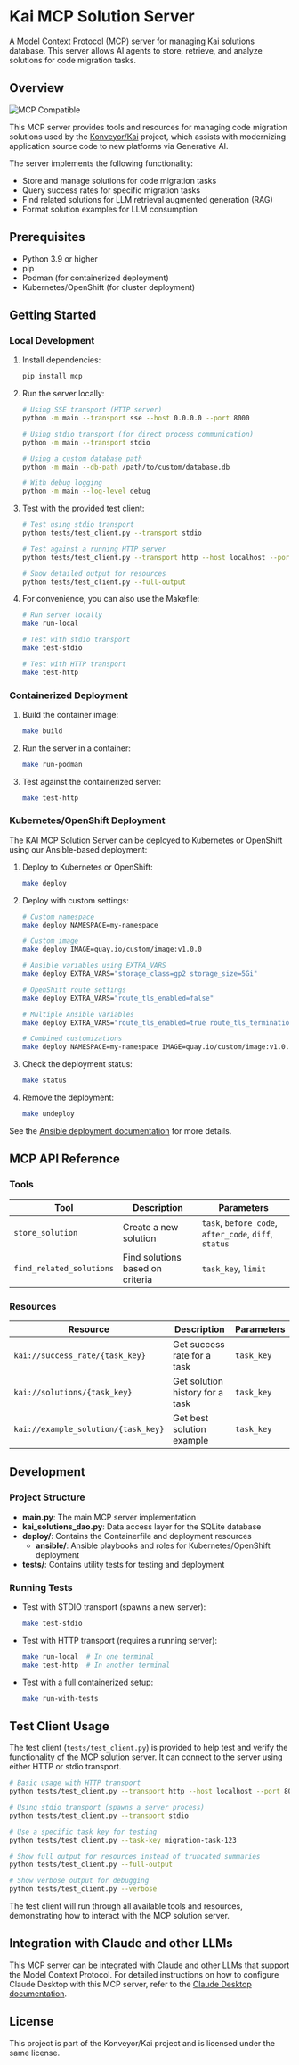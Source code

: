 # Kai MCP Solution Server

A Model Context Protocol (MCP) server for managing Kai solutions database. This server allows AI agents to store, retrieve, and analyze solutions for code migration tasks.

## Overview

<img src="https://img.shields.io/badge/MCP-Compatible-blue" alt="MCP Compatible">

This MCP server provides tools and resources for managing code migration solutions used by the [Konveyor/Kai](https://github.com/konveyor/kai) project, which assists with modernizing application source code to new platforms via Generative AI.

The server implements the following functionality:

- Store and manage solutions for code migration tasks
- Query success rates for specific migration tasks
- Find related solutions for LLM retrieval augmented generation (RAG)
- Format solution examples for LLM consumption

## Prerequisites

- Python 3.9 or higher
- pip
- Podman (for containerized deployment)
- Kubernetes/OpenShift (for cluster deployment)

## Getting Started

### Local Development

1. Install dependencies:

   ```bash
   pip install mcp
   ```

2. Run the server locally:

   ```bash
   # Using SSE transport (HTTP server)
   python -m main --transport sse --host 0.0.0.0 --port 8000

   # Using stdio transport (for direct process communication)
   python -m main --transport stdio

   # Using a custom database path
   python -m main --db-path /path/to/custom/database.db

   # With debug logging
   python -m main --log-level debug
   ```

3. Test with the provided test client:

   ```bash
   # Test using stdio transport
   python tests/test_client.py --transport stdio

   # Test against a running HTTP server
   python tests/test_client.py --transport http --host localhost --port 8000

   # Show detailed output for resources
   python tests/test_client.py --full-output
   ```

4. For convenience, you can also use the Makefile:

   ```bash
   # Run server locally
   make run-local

   # Test with stdio transport
   make test-stdio

   # Test with HTTP transport
   make test-http
   ```

### Containerized Deployment

1. Build the container image:

   ```bash
   make build
   ```

2. Run the server in a container:

   ```bash
   make run-podman
   ```

3. Test against the containerized server:
   ```bash
   make test-http
   ```

### Kubernetes/OpenShift Deployment

The KAI MCP Solution Server can be deployed to Kubernetes or OpenShift using our Ansible-based deployment:

1. Deploy to Kubernetes or OpenShift:

   ```bash
   make deploy
   ```

2. Deploy with custom settings:

   ```bash
   # Custom namespace
   make deploy NAMESPACE=my-namespace

   # Custom image
   make deploy IMAGE=quay.io/custom/image:v1.0.0

   # Ansible variables using EXTRA_VARS
   make deploy EXTRA_VARS="storage_class=gp2 storage_size=5Gi"

   # OpenShift route settings
   make deploy EXTRA_VARS="route_tls_enabled=false"

   # Multiple Ansible variables
   make deploy EXTRA_VARS="route_tls_enabled=true route_tls_termination=edge route_tls_insecure_policy=Allow"

   # Combined customizations
   make deploy NAMESPACE=my-namespace IMAGE=quay.io/custom/image:v1.0.0 EXTRA_VARS="storage_class=gp2"
   ```

3. Check the deployment status:

   ```bash
   make status
   ```

4. Remove the deployment:
   ```bash
   make undeploy
   ```

See the [Ansible deployment documentation](deploy/ansible/README.md) for more details.

## MCP API Reference

### Tools

| Tool                     | Description                      | Parameters                                            |
| ------------------------ | -------------------------------- | ----------------------------------------------------- |
| `store_solution`         | Create a new solution            | `task`, `before_code`, `after_code`, `diff`, `status` |
| `find_related_solutions` | Find solutions based on criteria | `task_key`, `limit`                                   |

### Resources

| Resource                            | Description                     | Parameters |
| ----------------------------------- | ------------------------------- | ---------- |
| `kai://success_rate/{task_key}`     | Get success rate for a task     | `task_key` |
| `kai://solutions/{task_key}`        | Get solution history for a task | `task_key` |
| `kai://example_solution/{task_key}` | Get best solution example       | `task_key` |

## Development

### Project Structure

- **main.py**: The main MCP server implementation
- **kai_solutions_dao.py**: Data access layer for the SQLite database
- **deploy/**: Contains the Containerfile and deployment resources
  - **ansible/**: Ansible playbooks and roles for Kubernetes/OpenShift deployment
- **tests/**: Contains utility tests for testing and deployment

### Running Tests

- Test with STDIO transport (spawns a new server):

  ```bash
  make test-stdio
  ```

- Test with HTTP transport (requires a running server):

  ```bash
  make run-local  # In one terminal
  make test-http  # In another terminal
  ```

- Test with a full containerized setup:
  ```bash
  make run-with-tests
  ```

## Test Client Usage

The test client (`tests/test_client.py`) is provided to help test and verify the functionality of the MCP solution server. It can connect to the server using either HTTP or stdio transport.

```bash
# Basic usage with HTTP transport
python tests/test_client.py --transport http --host localhost --port 8000

# Using stdio transport (spawns a server process)
python tests/test_client.py --transport stdio

# Use a specific task key for testing
python tests/test_client.py --task-key migration-task-123

# Show full output for resources instead of truncated summaries
python tests/test_client.py --full-output

# Show verbose output for debugging
python tests/test_client.py --verbose
```

The test client will run through all available tools and resources, demonstrating how to interact with the MCP solution server.

## Integration with Claude and other LLMs

This MCP server can be integrated with Claude and other LLMs that support the Model Context Protocol. For detailed instructions on how to configure Claude Desktop with this MCP server, refer to the [Claude Desktop documentation](https://docs.anthropic.com/en/docs/agents-and-tools/claude-code/overview).

## License

This project is part of the Konveyor/Kai project and is licensed under the same license.
